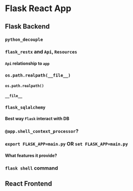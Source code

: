 # Flask React App

## Flask Backend

### `python_decouple`

### `flask_restx` and `Api`, `Resources`

#### `Api` relationship to `app`

### `os.path.realpath(__file__)`

#### `os.path.realpath()`

#### `__file__`

### `flask_sqlalchemy`

#### Best way `Flask` interact with DB 

### `@app.shell_context_processor`?

### `export FLASK_APP=main.py` OR `set FLASK_APP=main.py`

#### What features it provide?

### `flask shell` command

## React Frontend
